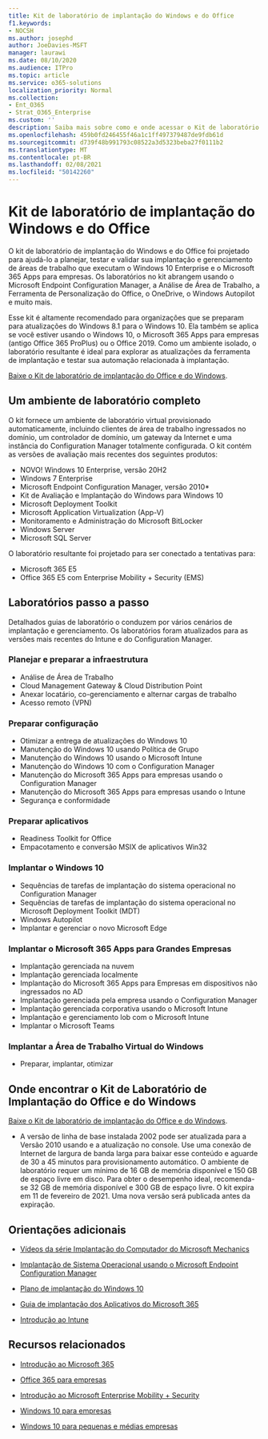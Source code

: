 ```yaml
---
title: Kit de laboratório de implantação do Windows e do Office
f1.keywords:
- NOCSH
ms.author: josephd
author: JoeDavies-MSFT
manager: laurawi
ms.date: 08/10/2020
ms.audience: ITPro
ms.topic: article
ms.service: o365-solutions
localization_priority: Normal
ms.collection:
- Ent_O365
- Strat_O365_Enterprise
ms.custom: ''
description: Saiba mais sobre como e onde acessar o Kit de laboratório de implantação do Office e do Windows.
ms.openlocfilehash: 459b0fd246455f46a1c1ff497379487de9fdb61d
ms.sourcegitcommit: d739f48b991793c08522a3d5323beba27f0111b2
ms.translationtype: MT
ms.contentlocale: pt-BR
ms.lasthandoff: 02/08/2021
ms.locfileid: "50142260"
---
```

# <a name="windows-and-office-deployment-lab-kit"></a>Kit de laboratório de implantação do Windows e do Office

O kit de laboratório de implantação do Windows e do Office foi projetado para ajudá-lo a planejar, testar e validar sua implantação e gerenciamento de áreas de trabalho que executam o Windows 10 Enterprise e o Microsoft 365 Apps para empresas. Os laboratórios no kit abrangem usando o Microsoft Endpoint Configuration Manager, a Análise de Área de Trabalho, a Ferramenta de Personalização do Office, o OneDrive, o Windows Autopilot e muito mais.

Esse kit é altamente recomendado para organizações que se preparam para atualizações do Windows 8.1 para o Windows 10. Ela também se aplica se você estiver usando o Windows 10, o Microsoft 365 Apps para empresas (antigo Office 365 ProPlus) ou o Office 2019. Como um ambiente isolado, o laboratório resultante é ideal para explorar as atualizações da ferramenta de implantação e testar sua automação relacionada à implantação.

[Baixe o Kit de laboratório de implantação do Office e do Windows](https://www.microsoft.com/evalcenter/evaluate-lab-kit).

## <a name="a-complete-lab-environment"></a>Um ambiente de laboratório completo

O kit fornece um ambiente de laboratório virtual provisionado automaticamente, incluindo clientes de área de trabalho ingressados no domínio, um controlador de domínio, um gateway da Internet e uma instância do Configuration Manager totalmente configurada. O kit contém as versões de avaliação mais recentes dos seguintes produtos:

  - NOVO! Windows 10 Enterprise, versão 20H2
  - Windows 7 Enterprise
  - Microsoft Endpoint Configuration Manager, versão 2010*
  - Kit de Avaliação e Implantação do Windows para Windows 10
  - Microsoft Deployment Toolkit
  - Microsoft Application Virtualization (App-V)
  - Monitoramento e Administração do Microsoft BitLocker 
  - Windows Server 
  - Microsoft SQL Server 

O laboratório resultante foi projetado para ser conectado a tentativas para: 

  - Microsoft 365 E5
  - Office 365 E5 com Enterprise Mobility + Security (EMS)

## <a name="step-by-step-labs"></a>Laboratórios passo a passo

Detalhados guias de laboratório o conduzem por vários cenários de implantação e gerenciamento. Os laboratórios foram atualizados para as versões mais recentes do Intune e do Configuration Manager. 

### <a name="plan-and-prepare-infrastructure"></a>Planejar e preparar a infraestrutura 
- Análise de Área de Trabalho 
- Cloud Management Gateway & Cloud Distribution Point 
- Anexar locatário, co-gerenciamento e alternar cargas de trabalho 
- Acesso remoto (VPN) 

### <a name="prepare-configuration"></a>Preparar configuração   

- Otimizar a entrega de atualizações do Windows 10   
- Manutenção do Windows 10 usando Política de Grupo
- Manutenção do Windows 10 usando o Microsoft Intune   
- Manutenção do Windows 10 com o Configuration Manager   
- Manutenção do Microsoft 365 Apps para empresas usando o Configuration Manager   
- Manutenção do Microsoft 365 Apps para empresas usando o Intune  
- Segurança e conformidade   

### <a name="prepare-applications"></a>Preparar aplicativos    

- Readiness Toolkit for Office  
- Empacotamento e conversão MSIX de aplicativos Win32   

### <a name="deploy-windows-10"></a>Implantar o Windows 10   

- Sequências de tarefas de implantação do sistema operacional no Configuration Manager
- Sequências de tarefas de implantação do sistema operacional no Microsoft Deployment Toolkit (MDT)
- Windows Autopilot
- Implantar e gerenciar o novo Microsoft Edge  

### <a name="deploy-microsoft-365-apps-for-enterprise"></a>Implantar o Microsoft 365 Apps para Grandes Empresas    

- Implantação gerenciada na nuvem  
- Implantação gerenciada localmente    
- Implantação do Microsoft 365 Apps para Empresas em dispositivos não ingressados no AD 
- Implantação gerenciada pela empresa usando o Configuration Manager
- Implantação gerenciada corporativa usando o Microsoft Intune  
- Implantação e gerenciamento lob com o Microsoft Intune
- Implantar o Microsoft Teams

### <a name="deploy-windows-virtual-desktop"></a>Implantar a Área de Trabalho Virtual do Windows  

- Preparar, implantar, otimizar
 
## <a name="where-to-find-the-windows-and-office-deployment-lab-kit"></a>Onde encontrar o Kit de Laboratório de Implantação do Office e do Windows

[Baixe o Kit de laboratório de implantação do Office e do Windows](https://www.microsoft.com/evalcenter/evaluate-lab-kit).

* A versão de linha de base instalada 2002 pode ser atualizada para a Versão 2010 usando e a atualização no console. Use uma conexão de Internet de largura de banda larga para baixar esse conteúdo e aguarde de 30 a 45 minutos para provisionamento automático. O ambiente de laboratório requer um mínimo de 16 GB de memória disponível e 150 GB de espaço livre em disco. Para obter o desempenho ideal, recomenda-se 32 GB de memória disponível e 300 GB de espaço livre. O kit expira em 11 de fevereiro de 2021. Uma nova versão será publicada antes da expiração.

## <a name="additional-guidance"></a>Orientações adicionais

  - [Vídeos da série Implantação do Computador do Microsoft Mechanics](https://www.aka.ms/watchhowtoshift)

  - [Implantação de Sistema Operacional usando o Microsoft Endpoint Configuration Manager](https://docs.microsoft.com/mem/configmgr/osd/understand/introduction-to-operating-system-deployment)

  - [Plano de implantação do Windows 10](https://docs.microsoft.com/windows/deployment/planning/index)

  - [Guia de implantação dos Aplicativos do Microsoft 365](https://docs.microsoft.com/deployoffice/deployment-guide-microsoft-365-apps)

  - [Introdução ao Intune](https://docs.microsoft.com/intune/get-started-evaluation)

## <a name="related-resources"></a>Recursos relacionados

  - [Introdução ao Microsoft 365](https://www.microsoft.com/microsoft-365/default.aspx)

  - [Office 365 para empresas](https://products.office.com/business/office)

  - [Introdução ao Microsoft Enterprise Mobility + Security](https://www.microsoft.com/cloud-platform/enterprise-mobility-security)

  - [Windows 10 para empresas](https://www.microsoft.com/WindowsForBusiness/windows-for-enterprise)

  - [Windows 10 para pequenas e médias empresas](https://www.microsoft.com/WindowsForBusiness/windows-for-small-business)
